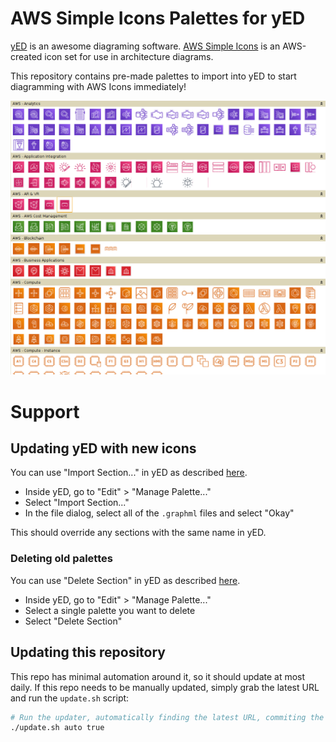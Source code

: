 # AWS Simple Icons Palettes for yED

[yED](http://www.yworks.com/en/products/yfiles/yed/) is an awesome diagraming software. [AWS Simple Icons](https://aws.amazon.com/architecture/icons/) is an AWS-created icon set for use in architecture diagrams.

This repository contains pre-made palettes to import into yED to start diagramming with AWS Icons immediately!

![Screenshot](screenshot.png)

# Support

## Updating yED with new icons

You can use "Import Section..." in yED as described [here](http://yed.yworks.com/support/manual/palette_manager.html).

- Inside yED, go to "Edit" > "Manage Palette..."
- Select "Import Section..."
- In the file dialog, select all of the `.graphml` files and select "Okay"

This should override any sections with the same name in yED.

### Deleting old palettes

You can use "Delete Section" in yED as described [here](http://yed.yworks.com/support/manual/palette_manager.html).

- Inside yED, go to "Edit" > "Manage Palette..."
- Select a single palette you want to delete
- Select "Delete Section"

## Updating this repository

This repo has minimal automation around it, so it should update at most daily. If this repo needs to be manually updated, simply grab the latest URL and run the `update.sh` script:

```bash
# Run the updater, automatically finding the latest URL, commiting the results
./update.sh auto true
```

